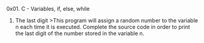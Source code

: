 0x01. C - Variables, if, else, while
1. The last digit >This program will assign a random number to the variable n each time it is executed. Complete the source code in order to print the last digit of the number stored in the variable n.


